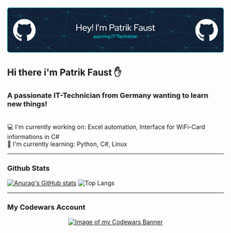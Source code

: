 ![Header](./p-faust_header.png)
## Hi there i'm Patrik Faust ✋
### A passionate IT-Technician from Germany wanting to learn new things! 

 \
💻 I'm currently working on: Excel automation, Interface for WiFi-Card informations in C#\
🧠 I'm currently learning: Python, C#, Linux

___
### Github Stats
[![Anurag's GitHub stats](https://github-readme-stats.vercel.app/api?username=p-faust&show_icons=true&theme=algolia)](https://github.com/anuraghazra/github-readme-stats) ![Top Langs](https://github-readme-stats.vercel.app/api/top-langs/?username=p-faust&layout=donut&theme=algolia)
___
### My Codewars Account
<p align="center"><a href="https://www.codewars.com/users/Paddy_1337"><img alt="Image of my Codewars Banner" src="https://www.codewars.com/users/Paddy_1337/badges/large"></a></p>
